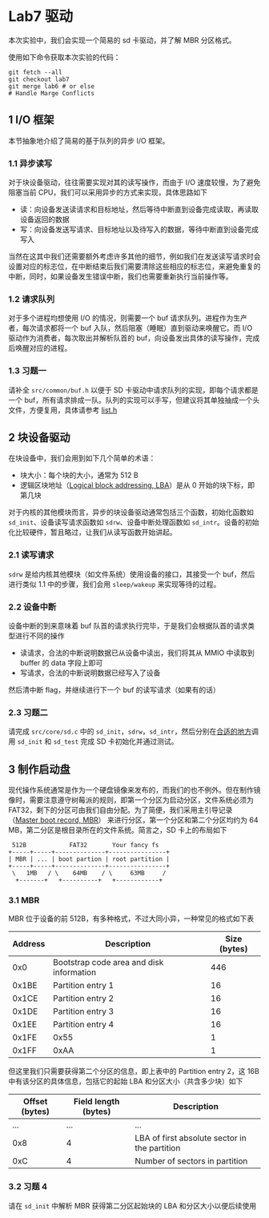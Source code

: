 # Lab7 驱动

本次实验中，我们会实现一个简易的 sd 卡驱动，并了解 MBR 分区格式。

使用如下命令获取本次实验的代码：

```shell
git fetch --all
git checkout lab7
git merge lab6 # or else
# Handle Marge Conflicts
```

## 1 I/O 框架

本节抽象地介绍了简易的基于队列的异步 I/O 框架。

### 1.1 异步读写

对于块设备驱动，往往需要实现对其的读写操作，而由于 I/O 速度较慢，为了避免阻塞当前 CPU，我们可以采用异步的方式来实现，具体思路如下

- 读：向设备发送读请求和目标地址，然后等待中断直到设备完成读取，再读取设备返回的数据
- 写：向设备发送写请求、目标地址以及待写入的数据，等待中断直到设备完成写入

当然在这其中我们还需要额外考虑许多其他的细节，例如我们在发送读写请求时会设置对应的标志位，在中断结束后我们需要清除这些相应的标志位，来避免重复的中断，同时，如果设备发生错误中断，我们也需要重新执行当前操作等。

### 1.2 请求队列

对于多个进程均想使用 I/O 的情况，则需要一个 buf 请求队列。进程作为生产者，每次请求都将一个 buf 入队，然后阻塞（睡眠）直到驱动来唤醒它。而 I/O 驱动作为消费者，每次取出并解析队首的 buf，向设备发出具体的读写操作，完成后唤醒对应的进程。

### 1.3 习题一

请补全 `src/common/buf.h` 以便于 SD 卡驱动中请求队列的实现，即每个请求都是一个 buf，所有请求排成一队。队列的实现可以手写，但建议将其单独抽成一个头文件，方便复用，具体请参考 [list.h](https://github.com/torvalds/linux/blob/master/include/linux/list.h)

## 2 块设备驱动

在块设备中，我们会用到如下几个简单的术语：

- 块大小：每个块的大小，通常为 512 B
- 逻辑区块地址（[Logical block addressing, LBA](https://wiki.osdev.org/LBA)）是从 0 开始的块下标，即第几块

对于内核的其他模块而言，异步的块设备驱动通常包括三个函数，初始化函数如 `sd_init`、设备读写请求函数如 `sdrw`、设备中断处理函数如 `sd_intr`。设备的初始化比较硬件，暂且略过，让我们从读写函数开始讲起。

### 2.1 读写请求

`sdrw` 是给内核其他模块（如文件系统）使用设备的接口，其接受一个 buf，然后进行类似 1.1 中的步骤，我们会用 `sleep/wakeup` 来实现等待的过程。

### 2.2 设备中断

设备中断的到来意味着 buf 队首的请求执行完毕，于是我们会根据队首的请求类型进行不同的操作

- 读请求，合法的中断说明数据已从设备中读出，我们将其从 MMIO 中读取到 buffer 的 data 字段上即可
- 写请求，合法的中断说明数据已经写入了设备

然后清中断 flag，并继续进行下一个 buf 的读写请求（如果有的话）

### 2.3 习题二

请完成 `src/core/sd.c` 中的 `sd_init`，`sdrw`，`sd_intr`，然后分别在<u>合适的地方</u>调用 `sd_init` 和 `sd_test` 完成 SD 卡初始化并通过测试。

## 3 制作启动盘

现代操作系统通常是作为一个硬盘镜像来发布的，而我们的也不例外。但在制作镜像时，需要注意遵守树莓派的规则，即第一个分区为启动分区，文件系统必须为 FAT32，剩下的分区可由我们自由分配。为了简便，我们采用主引导记录（[Master boot record, MBR](https://en.wikipedia.org/wiki/Master_boot_record)） 来进行分区，第一个分区和第二个分区均约为 64 MB，第二分区是根目录所在的文件系统。简言之，SD 卡上的布局如下

```
 512B            FAT32       Your fancy fs
+-----+-----+--------------+----------------+
| MBR | ... | boot partion | root partition |
+-----+-----+--------------+----------------+
 \   1MB   / \    64MB    / \     63MB     /
  +-------+   +----------+   +------------+
```

### 3.1 MBR

MBR 位于设备的前 512B，有多种格式，不过大同小异，一种常见的格式如下表

| Address | Description                              | Size (bytes) |
| ------- | ---------------------------------------- | ------------ |
| 0x0     | Bootstrap code area and disk information | 446          |
| 0x1BE   | Partition entry 1                        | 16           |
| 0x1CE   | Partition entry 2                        | 16           |
| 0x1DE   | Partition entry 3                        | 16           |
| 0x1EE   | Partition entry 4                        | 16           |
| 0x1FE   | 0x55                                     | 1            |
| 0x1FF   | 0xAA                                     | 1            |

但这里我们只需要获得第二个分区的信息，即上表中的 Partition entry 2，这 16B 中有该分区的具体信息，包括它的起始 LBA 和分区大小（共含多少块）如下

| Offset (bytes) | Field length (bytes) | Description                                   |
| -------------- | -------------------- | --------------------------------------------- |
| ...            | ...                  | ...                                           |
| 0x8            | 4                    | LBA of first absolute sector in the partition |
| 0xC            | 4                    | Number of sectors in partition                |

### 3.2 习题 4

请在 `sd_init` 中解析 MBR 获得第二分区起始块的 LBA 和分区大小以便后续使用
